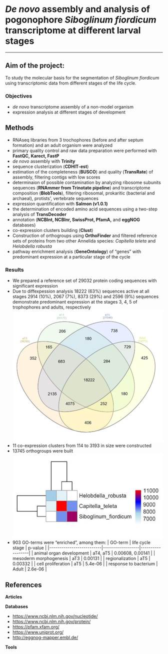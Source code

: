 # *De novo* assembly and analysis of pogonophore *Siboglinum fiordicum* transcriptome at different larval stages

---

## Aim of the project: 

To study the molecular basis for the segmentation of *Siboglinum fiordicum* using transcriptomic data from different stages of the life cycle.

### Objectives 

- *de novo* transcriptome assembly of a non-model organism 
- expression analysis at different stages of development

## Methods
- RNAseq libraries from 3 trochophores (before and after septum formation) and an adult organism were analyzed
- primary quality control and raw data preparation were performed with __FastQC, Karect, FastP__
- *de novo* assembly with __Trinity__
- sequence clusterization (__CDHIT-est__) 
- estimation of the completeness (__BUSCO__) and quality (__TransRate__) of assembly, filtering contigs with low scores
- determinaion of possible contamination by analyzing ribosome subunits sequences (__RNAmmer from Trinotate pipeline__) and transcriptome composition (__BlobTools__), filtering ribosomal, prokaritic (bacterial and archaeal), protists', vertebrate sequences
- expression quantification with __Salmon (v1.0.1)__
- the determination of encoded amino acid sequences using a two-step analysis of __TransDecoder__
- annotation (__NCBInt, NCBInr, SwissProt, PfamA,__ and __eggNOG__ databases)
- co-expression clusters building (__Clust__)
- Construction of orthogroups using __OrthoFinder__ and filtered reference sets of proteins from two other Annelida species: *Capitella teleta* and *Helobdella robusta*
- pathway enrichment analysis (__GeneOntology__) of “genes” with predominant expression at a particular stage of the cycle

### Results
- We prepared a reference set of 29032 protein coding sequences with significant expression 
- Due to diffexpession analysis 18222 (63%) sequences active at all stages 2914 (10%), 2067 (7%), 8373 (29%) and 2596 (9%) sequences demonstrate predominant expression at the stages 3, 4, 5 of trophophores and adults, respectively
![venn diagramm of diffexpression](venn_diagramm.jpg "venn diagramm of diffexpression")
- 11 co-expression clusters from 114 to 3193 in size were constructed
- 13745 orthogroups were built
![heat map of orthogroups](orthogroups.jpg "heat map of orthogroups")
- 903 GO-terms were “enriched”, among them:
| GO-term                  | life cycle stage | p-value          |
|--------------------------|------------------|------------------|
| animal organ development | aT4, aT5         | 0.00608, 0.00141 |
| mesoderm morphogenesis   | aT3              | 0.00131          |
| regionalization          | aT5              | 0.00332          |
| cell proliferation       | aT5              | 5.4e-06          |
| response to bacterium    | Adult            | 2.6e-06          |

## References
__Articles__

__Databases__
- https://www.ncbi.nlm.nih.gov/nucleotide/
- https://www.ncbi.nlm.nih.gov/protein/
- https://pfam.xfam.org/
- https://www.uniprot.org/
- http://eggnog-mapper.embl.de/

__Tools__
